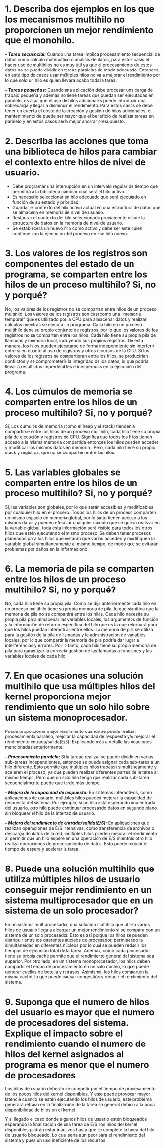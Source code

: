 # 1. Describa dos ejemplos en los que los mecanismos multihilo no proporcionen un mejor rendimiento que el monohilo.

***- Tarea secuencial:*** Cuando una tarea implica procesamiento secuencial de datos como cálculo matemático o análisis de datos, para estos casis el hacer uso de multihilos no es muy útil ya que el procesamiento de estos datos no se puede dividir en tareas paralelas de modo adecuado. Entonces, en este tipo de casos usar múltiples hilos no va a mejorar el rendimiento por lo que solo un hilo es quien llevará acabo toda la tarea.

***- Tareas pequeñas:*** Cuando una aplicación debe procesar una carga de trabajo pequeña y además no tiene tareas que puedan ser ejecutadas en paralelo, es aquí que el uso de hilos adicionales puede introducir una sobrecarga y llegar a disminuir el rendimiento. Para estos casos se debe tener en cuenta el costo de la creación y gestión de hilos adicionales, el mantenimiento de puede ser mayor que el beneficio de realizar tareas en paralelo y en estos casos sería mejor ahorrar presupuesto.

# 2. Describa las acciones que toma una biblioteca de hilos para cambiar el contexto entre hilos de nivel de usuario.

- Debe programar una interrupción en un intervalo regular de tiempo que permitirá a la biblioteca cambiar cual será el hilo activo.
- Es necesario seleccionar un hilo adecuado que  será ejecutado en función de su estado y prioridad.
- Guardar el contexto del hilo activo actual en una estructura de datos que se almacena en memoria de nivel de usuario.
- Restaurar el contexto del hilo seleccionado previamente desde la estructura de datos en la memoria de nivel de usuario.
- Se establecerá un nuevo hilo como activo y debe ser este quien continue con la ejecución del proceso en ese hilo nuevo.

# 3. Los valores de los registros son componentes del estado de un programa, se comparten entre los hilos de un proceso multihilo? Si, no y porqué?

No, los valores de los registros no se comparten entre hilos de un proceso multihilo.
Los valores de los registros son casi como una "memoria temporal" que es utilizado por la CPU para almacenar datos y realizar cálculos mientras se ejecuta un programa. Cada hilo en un proceso multihilo tiene su propio conjunto de registros, por lo que los valores de los registros no se comparten entre los hilos. 
Cada hilo tiene su propia pila de llamadas y memoria local, incluyendo sus propios registros. De esta manera, los hilos pueden ejecutarse de forma independiente sin interferir entre sí en cuanto al uso de registros y otros recursos de la CPU.
Si los valores de los registros se compartieran entre los hilos, se producirían conflictos y se comprometería la integridad de los datos, lo que podría llevar a resultados impredecibles e inesperados en la ejecución del programa.

# 4. Los cúmulos de memoria se comparten entre los hilos de un proceso multihilo? Si, no y porqué?

Si, Los cúmulos de memoria (como el heap y el stack) tienden a compartirse entre los hilos de un proceso multihilo, cada hilo tiene su propia pila de ejecución y registros de CPU. Significa que todos los hilos tienen acceso a la misma memoria compartida entonces los hilos pueden acceder y modificar los mismos datos en memoria . Pero, cada hilo tiene su propio stack y registros, que no se comparten entre los hilos.


# 5. Las variables globales se comparten entre los hilos de un proceso multihilo? Si, no y porqué?

Sí, las variables son globales, por lo que serán accesibles y modificables por cualquier hilo en el proceso.
Todos los hilos de un proceso comparten un mismo espacio en memoria global, por lo tanto tienen acceso a los mismos datos y pueden efectuar cualquier cambio que se quiera realizar en la variable global, toda esta información será visible para todos los otros hilos que estén ejecutando el mismo proceso.
Se deben tener procesos planeados para los hilos que evitarán que varios acceden y modifiquen la variable global simultaneamente al mismo tiempo, de modo que se evitarán problemas por daños en la informacionó.

# 6. La memoria de pila se comparten entre los hilos de un proceso multihilo? Si, no y porqué?

No, cada hilo tiene su propia pila. 
Como se dijo anteirormente cada hilo en un proceso multihilo tiene su propia memoria de pila, lo que significa que la memoria de pila no se compartirá entre los hilos. Cada hilo necesita su propia pila para almacenar las variables locales, los argumentos de función y la información de retorno específica del hilo que es la que retornará para que los hilos puedan interactuar entre ellos. La memoria de pila se utiliza para la gestión de la pila de llamadas y la administración de variables locales, por lo que compartir la memoria de pila podría dar lugar a interferencias y errores. Por lo tanto, cada hilo tiene su propia memoria de pila para garantizar la correcta gestión de las llamadas a funciones y las variables locales de cada hilo.

# 7.  En que ocasiones una solución multihilo que usa múltiples hilos del kernel proporciona mejor rendimiento que un solo hilo sobre un sistema monoprocesador.

Puede proporcionar mejor rendimiento cuando se puede realizar procesamiento paralelo, mejorar la capacidad de respuesta y/o mejorar el rendimiento entrada/salida(E/S).
Explicando más a detalle las ocaciones mencionadas anteriormente:

***- Procesamiento paralelo:*** Si la tareaa realizar se puede dividir en varias sub-tareas independientes, entonces se puede asignar cada sub-tarea a un hilo diferente. Esto permite que múltiples hilos trabajen simultáneamente y aceleren el proceso, ya que pueden realizar diferentes partes de la tarea al mismo tiempo.
Pero que un solo hilo tenga que realizar cada sub-tarea secuencialmente puede que tarde más tiempo.

***- Mejora de la capacidad de respuesta:*** En sistemas interactivos, como aplicaciones de usuario, múltiples hilos pueden mejorar la capacidad de respuesta del sistema. 
Por ejemplo, si un hilo está esperando una entrada del usuario, otro hilo puede continuar procesando datos en segundo plano sin bloquear el hilo de la interfaz de usuario.

***- Mejora del rendimiento de entrada/salida(E/S):*** En aplicaciones que realizan operaciones de E/S intensivas, como transferencia de archivos o descarga de datos de la red, múltiples hilos pueden mejorar el rendimiento al permitir que un hilo espere en una operación de E/S mientras otro hilo realiza operaciones de procesamiento de datos.
Esto puede reducir el tiempo de espera y acelerar la tarea.

# 8. Puede una solución multihilo que utiliza múltiples hilos de usuario conseguir mejor rendimiento en un sistema multiprocesador que en un sistema de un solo procesador?

En un sistema multiprocesador, una solución multihilo que utiliza varios hilos de usuario llega a alcanzar un mejor rendimiento si se compara con un sistema de un solo procesador. Esto es así porque los hilos se pueden distribuir entre los diferentes núcleos de procesador, permitiendo la simultáneidad en diferentes núcleos por lo cual se pueden reducir los tiempos de ejecución total de la tarea. Además, como cada  procesador tiene su propia caché permite que el rendimiento general del sistema sea superior. Por otro lado, en un sistema monoprocesador, los hilos deben compartir el tiempo de procesamiento en un solo núcleo, lo que puede generar cuellos de botella y retrasos. Asimismo, los hilos comparten la misma caché, lo que puede causar congestión y reducir el rendimiento del sistema.

# 9. Suponga que el numero de hilos del usuario es mayor que el numero de procesadores del sistema. Explique el impacto sobre el rendimiento cuando el numero de hilos del kernel asignados al programa es menor que el numero de procesadores

Los hilos de usuario deberán de competir por el tiempo de procesamiento de los pocos hilos del kernel disponibles. Y esto puede provocar mayor latencia cuando se estén ejecutando los hilos de usuario, este problema generará retraso en la finalización de la tarea en general debido a la poca disponibilidad de hilos en el kernel.

Y si llegado el caso donde algunos hilos de usuario estén bloqueados esperando la finalización de una tarea de E/S, los hilos del kernel disponibles podrán estar inactivos hasta que se complete la tarea del hilo de usuario bloqueado. Lo cual sería aún peor para el rendimiento del sistema y pues un uso ineficiente de los recursos.
